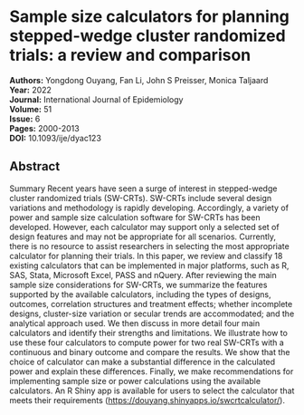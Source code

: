 # Sample size calculators for planning stepped-wedge cluster randomized trials: a review and comparison

**Authors:** Yongdong Ouyang, Fan Li, John S Preisser, Monica Taljaard  
**Year:** 2022  
**Journal:** International Journal of Epidemiology  
**Volume:** 51  
**Issue:** 6  
**Pages:** 2000-2013  
**DOI:** 10.1093/ije/dyac123  

## Abstract
Summary
            Recent years have seen a surge of interest in stepped-wedge cluster randomized trials (SW-CRTs). SW-CRTs include several design variations and methodology is rapidly developing. Accordingly, a variety of power and sample size calculation software for SW-CRTs has been developed. However, each calculator may support only a selected set of design features and may not be appropriate for all scenarios. Currently, there is no resource to assist researchers in selecting the most appropriate calculator for planning their trials. In this paper, we review and classify 18 existing calculators that can be implemented in major platforms, such as R, SAS, Stata, Microsoft Excel, PASS and nQuery. After reviewing the main sample size considerations for SW-CRTs, we summarize the features supported by the available calculators, including the types of designs, outcomes, correlation structures and treatment effects; whether incomplete designs, cluster-size variation or secular trends are accommodated; and the analytical approach used. We then discuss in more detail four main calculators and identify their strengths and limitations. We illustrate how to use these four calculators to compute power for two real SW-CRTs with a continuous and binary outcome and compare the results. We show that the choice of calculator can make a substantial difference in the calculated power and explain these differences. Finally, we make recommendations for implementing sample size or power calculations using the available calculators. An R Shiny app is available for users to select the calculator that meets their requirements (https://douyang.shinyapps.io/swcrtcalculator/).

